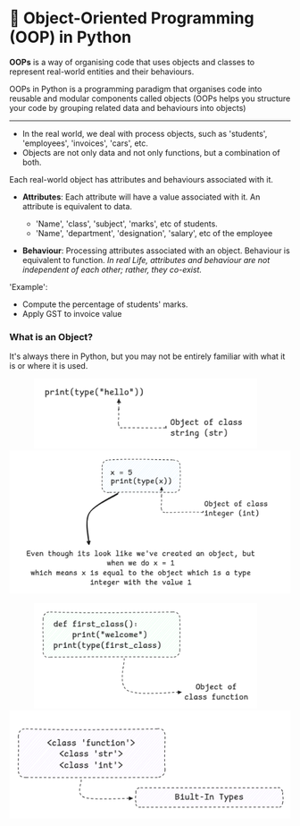 # 🧱 Object-Oriented Programming (OOP) in Python

**OOPs** is a way of organising code that uses objects and classes to represent real-world entities and their behaviours.

OOPs in Python is a programming paradigm that organises code into reusable and modular components called objects (OOPs helps you structure your code by grouping related data and behaviours into objects)

---
* In the real world, we deal with process objects, such as 'students', 'employees', 'invoices', 'cars', etc. 
* Objects are not only data and not only functions, but a combination of both.

Each real-world object has attributes and behaviours associated with it.

* **Attributes**: Each attribute will have a value associated with it. An attribute is equivalent to data.
    - 'Name', 'class', 'subject', 'marks', etc of students.
    - 'Name', 'department', 'designation', 'salary', etc of the employee

* **Behaviour**: Processing attributes associated with an object. Behaviour is equivalent to function.
*In real Life, attributes and behaviour are not independent of each other; rather, they co-exist.*

'Example':
  * Compute the percentage of students' marks.
  * Apply GST to invoice value


### What is an Object?
It's always there in Python, but you may not be entirely familiar with what it is or where it is used.

<p align="center">
  <img src="https://github.com/GitMeP/Python/blob/f742a77112f0588f376396c0be6a6d0ff6be1080/OOPs/images/py1.png" width="400" alt="Logo"/>
  &nbsp;&nbsp;&nbsp;
  <img src="https://github.com/GitMeP/Python/blob/f742a77112f0588f376396c0be6a6d0ff6be1080/OOPs/images/py2.png" width="550" alt="Demo"/>
</p>

<p align="center">
  <img src="https://github.com/GitMeP/Python/blob/f742a77112f0588f376396c0be6a6d0ff6be1080/OOPs/images/py3.png" width="400" alt="Logo"/>  
  &nbsp;&nbsp;&nbsp;
  <img src="https://github.com/GitMeP/Python/blob/f742a77112f0588f376396c0be6a6d0ff6be1080/OOPs/images/py4.png" width="550" alt="Demo"/>  
</p>
